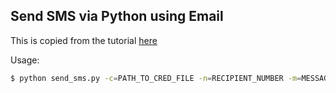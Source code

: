 ## Send SMS via Python using Email

This is copied from the tutorial [here](https://www.alfredosequeida.com/blog/how-to-send-text-messages-for-free-using-python-use-python-to-send-text-messages-via-email/)

Usage:

```bash
$ python send_sms.py -c=PATH_TO_CRED_FILE -n=RECIPIENT_NUMBER -m=MESSAGE
```